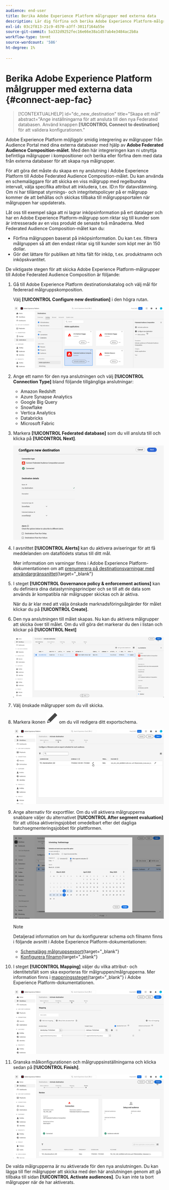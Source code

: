 ```yaml
---
audience: end-user
title: Berika Adobe Experience Platform målgrupper med externa data
description: Lär dig förfina och berika Adobe Experience Platform-målgrupper med data från era externa databaser med Federated målgrupps sammanställningsmål.
exl-id: 03c2f813-21c9-4570-a3ff-3011f164a55e
source-git-commit: 5a332d9252fec16e66e38a1d57ab4e3484ac2b8a
workflow-type: tm+mt
source-wordcount: '586'
ht-degree: 1%

---
```


# Berika Adobe Experience Platform målgrupper med externa data {#connect-aep-fac}

>[!CONTEXTUALHELP]
>id="dc_new_destination"
>title="Skapa ett mål"
>abstract="Ange inställningarna för att ansluta till den nya Federated databasen. Använd knappen **[!UICONTROL Connect to destination]** för att validera konfigurationen."

Adobe Experience Platform möjliggör smidig integrering av målgrupper från Audience Portal med dina externa databaser med hjälp av **Adobe Federated Audience Composition-målet**. Med den här integreringen kan ni utnyttja befintliga målgrupper i kompositioner och berika eller förfina dem med data från externa databaser för att skapa nya målgrupper.

För att göra det måste du skapa en ny anslutning i Adobe Experience Platform till Adobe Federated Audience Composition-målet. Du kan använda en schemaläggare för att skicka en viss målgrupp med regelbundna intervall, välja specifika attribut att inkludera, t.ex. ID:n för datavstämning. Om ni har tillämpat styrnings- och integritetspolicyer på er målgrupp kommer de att behållas och skickas tillbaka till målgruppsportalen när målgruppen har uppdaterats.

Låt oss till exempel säga att ni lagrar inköpsinformation på ert datalager och har en Adobe Experience Platform-målgrupp som riktar sig till kunder som är intresserade av en viss produkt de senaste två månaderna. Med Federated Audience Composition-målet kan du:

* Förfina målgruppen baserat på inköpsinformation. Du kan t.ex. filtrera målgruppen så att den endast riktar sig till kunder som köpt mer än 150 dollar.
* Gör det lättare för publiken att hitta fält för inköp, t.ex. produktnamn och inköpskvantitet.

De viktigaste stegen för att skicka Adobe Experience Platform-målgrupper till Adobe Federated Audience Composition är följande:

1. Gå till Adobe Experience Platform destinationskatalog och välj mål för federerad målgruppskomposition.

   Välj **[!UICONTROL Configure new destination]** i den högra rutan.

   ![](assets/destination-new.png)

1. Ange ett namn för den nya anslutningen och välj **[!UICONTROL Connection Type]** bland följande tillgängliga anslutningar:

   * Amazon Redshift
   * Azure Synapse Analytics
   * Google Big Query
   * Snowflake
   * Vertica Analytics
   * Databricks
   * Microsoft Fabric

1. Markera **[!UICONTROL Federated database]** som du vill ansluta till och klicka på **[!UICONTROL Next]**.

   ![](assets/destination-configure.png)

1. I avsnittet **[!UICONTROL Alerts]** kan du aktivera aviseringar för att få meddelanden om dataflödets status till ditt mål.

   Mer information om varningar finns i Adobe Experience Platform-dokumentationen om att [prenumerera på destinationsvarningar med användargränssnittet](https://experienceleague.adobe.com/en/docs/experience-platform/destinations/ui/alerts){target="_blank"}

1. I steget **[!UICONTROL Governance policy & enforcement actions]** kan du definiera dina datastyrningsprinciper och se till att de data som används är kompatibla när målgrupper skickas och är aktiva.

   När du är klar med att välja önskade marknadsföringsåtgärder för målet klickar du på **[!UICONTROL Create]**.

1. Den nya anslutningen till målet skapas. Nu kan du aktivera målgrupper att skicka över till målet. Om du vill göra det markerar du den i listan och klickar på **[!UICONTROL Next]**

   ![](assets/destination-activate.png)

1. Välj önskade målgrupper som du vill skicka.

1. Markera ikonen ![](assets/do-not-localize/Smock_Edit_18_N.svg) om du vill redigera ditt exportschema.

   ![](assets/destination-schedule.png)

1. Ange alternativ för exportfiler. Om du vill aktivera målgrupperna snabbare väljer du alternativet **[!UICONTROL After segment evaluation]** för att utlösa aktiveringsjobbet omedelbart efter det dagliga batchsegmenteringsjobbet för plattformen.

   ![](assets/destination-schedule-2.png)

   >[!NOTE]
   >
   >Detaljerad information om hur du konfigurerar schema och filnamn finns i följande avsnitt i Adobe Experience Platform-dokumentationen:
   >
   >* [Schemalägg målgruppsexport](https://experienceleague.adobe.com/en/docs/experience-platform/destinations/ui/activate/activate-batch-profile-destinations#scheduling){target="_blank"}
   >* [Konfigurera filnamn](https://experienceleague.adobe.com/en/docs/experience-platform/destinations/ui/activate/activate-batch-profile-destinations#configure-file-names){target="_blank"}

1. I steget **[!UICONTROL Mapping]** väljer du vilka attribut- och identitetsfält som ska exporteras för målgruppen/målgrupperna. Mer information finns i [mappningssteget](https://experienceleague.adobe.com/en/docs/experience-platform/destinations/ui/activate/activate-batch-profile-destinations#mapping){target="_blank"} i Adobe Experience Platform-dokumentationen.

   ![](assets/destination-attributes.png)

1. Granska målkonfigurationen och målgruppsinställningarna och klicka sedan på **[!UICONTROL Finish]**.

   ![](assets/destination-review.png)

De valda målgrupperna är nu aktiverade för den nya anslutningen. Du kan lägga till fler målgrupper att skicka med den här anslutningen genom att gå tillbaka till sidan **[!UICONTROL Activate audiences]**. Du kan inte ta bort målgrupper när de har aktiverats.
